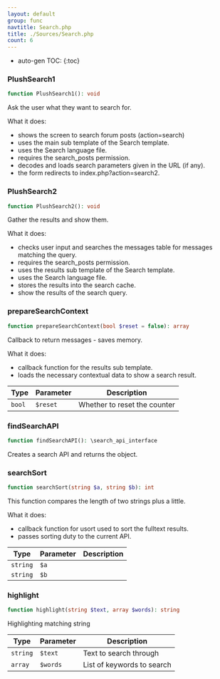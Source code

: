 ```yaml
---
layout: default
group: func
navtitle: Search.php
title: ./Sources/Search.php
count: 6
---
```

* auto-gen TOC:
{:toc}
### PlushSearch1

```php
function PlushSearch1(): void
```
Ask the user what they want to search for.

What it does:
- shows the screen to search forum posts (action=search)
- uses the main sub template of the Search template.
- uses the Search language file.
- requires the search_posts permission.
- decodes and loads search parameters given in the URL (if any).
- the form redirects to index.php?action=search2.

### PlushSearch2

```php
function PlushSearch2(): void
```
Gather the results and show them.

What it does:
- checks user input and searches the messages table for messages matching the query.
- requires the search_posts permission.
- uses the results sub template of the Search template.
- uses the Search language file.
- stores the results into the search cache.
- show the results of the search query.

### prepareSearchContext

```php
function prepareSearchContext(bool $reset = false): array
```
Callback to return messages - saves memory.

What it does:
- callback function for the results sub template.
- loads the necessary contextual data to show a search result.

Type|Parameter|Description
---|---|---
`bool`|`$reset`|Whether to reset the counter

### findSearchAPI

```php
function findSearchAPI(): \search_api_interface
```
Creates a search API and returns the object.



### searchSort

```php
function searchSort(string $a, string $b): int
```
This function compares the length of two strings plus a little.

What it does:
- callback function for usort used to sort the fulltext results.
- passes sorting duty to the current API.

Type|Parameter|Description
---|---|---
`string`|`$a`|
`string`|`$b`|

### highlight

```php
function highlight(string $text, array $words): string
```
Highlighting matching string



Type|Parameter|Description
---|---|---
`string`|`$text`|Text to search through
`array`|`$words`|List of keywords to search

